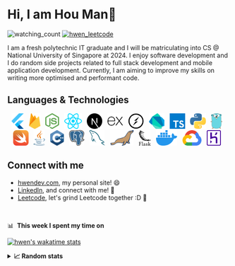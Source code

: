 # Hi, I am Hou Man👋

<p align="left"> 
    <img src="https://komarev.com/ghpvc/?username=hwennnn&label=Profile%20views&color=0e75b6&style=flat" alt="watching_count" />
    <a href="https://www.leetcode.com/hwennn" target="blank"><img src="https://cp-logo.vercel.app/leetcode/hwennn" alt="hwen_leetcode"></a>
</p>

<p> 
I am a fresh polytechnic IT graduate and I will be matriculating into CS @ National University of Singapore at 2024. I enjoy software development and I do random side projects related to full stack development and mobile application development. Currently, I am aiming to improve my skills on writing more optimised and performant code.

</p>

## Languages & Technologies

<p align="center">
<a href="https://flutter.dev" title="Flutter"><img src="assets/flutter.svg" height="35" width="auto" /></a>  
&nbsp;
<a href="https://firebase.google.com/" title="Firebase"><img src="assets/firebase.svg" height="35" width="auto" /></a>
&nbsp;
<a href="https://nodejs.org/en/" title="Node.js"><img src="assets/nodejs-icon.svg" height="35" width="auto" /></a>
&nbsp;
<a href="https://reactjs.org" title="React"><img src="assets/react.svg" height="35" width="auto" /></a>
&nbsp;
<a href="https://nextjs.org/" title="Next.js"><img src="assets/nextjs-icon.svg" height="35" width="auto" /></a>
&nbsp;
<a href="https://expressjs.com/" title="Express.js"><img src="assets/expressjs-icon.svg" height="35" width="auto" /></a>
&nbsp;
<a href="https://socket.io/" title="Socket.io"><img src="assets/socket.io.svg" height="35" width="auto" /></a>
&nbsp;
<a href="https://dart.dev/" title="Dart"><img src="assets/dart.svg" height="35" width="auto" /></a>
&nbsp;
<a href="https://www.typescriptlang.org/" title="Typescript"><img src="assets/typescript-icon.svg" height="35" width="auto" /></a>
&nbsp;
<a href="https://www.python.org/" title="Python"><img src="assets/python.svg" height="35" width="auto" /></a>
&nbsp;
<a href="https://go.dev/" title="Go"><img src="assets/gopher.svg" height="35" width="auto" /></a>
&nbsp;
<a href="https://developer.apple.com/swift/" title="Swift"><img src="assets/swift.svg" height="35" width="auto" /></a>
&nbsp;
<a href="https://www.java.com/en/" title="Java"><img src="assets/java.svg" height="35" width="auto" /></a>
&nbsp;
<a href="https://www.cplusplus.com/doc/tutorial/" title="C++"><img src="assets/c-plusplus.svg" height="35" width="auto" /></a>
&nbsp;
<a href="https://www.postgresql.org/" title="PostgreSQL"><img src="assets/postgresql.svg" height="35" width="auto" /></a>
&nbsp;
<a href="https://www.mysql.com/" title="MySQL"><img src="assets/mysql-icon.svg" height="35" width="auto" /></a>
&nbsp;
<a href="https://mariadb.org/" title="MariaDB"><img src="assets/mariadb-icon.svg" height="35" width="auto" /></a>
&nbsp;
<a href="https://flask.palletsprojects.com/en/2.1.x/" title="Flask"><img src="assets/flask.svg" height="35" width="auto" /></a>
&nbsp;
<a href="https://www.docker.com" title="Docker"><img src="assets/docker-icon.svg" height="35" width="auto" /></a>
&nbsp;
<a href="https://cloud.google.com/" title="GCP"><img src="assets/google-cloud.svg" height="35" width="auto" /></a>
&nbsp;
<a href="https://www.heroku.com/" title="Heroku"><img src="assets/heroku-icon.svg" height="35" width="auto" /></a>
&nbsp;

</p>

## Connect with me

- [hwendev.com](https://www.hwendev.com/), my personal site! 😄
- [LinkedIn](https://linkedin.com/in/hwendev), and connect with me! 💼
- [Leetcode](https://leetcode.com/hwennn/), let's grind Leetcode together :D 🚀

<br/>

📊 &nbsp;**This week I spent my time on**

[![hwen's wakatime stats](https://github-readme-stats.vercel.app/api/wakatime?username=hwen&theme=material-palenight&langs_count=5&hide_title=true)](https://github.com/anuraghazra/github-readme-stats)

<details>
  <summary><b>📈&nbsp;Random stats</b></summary>
  <br/>

![hwen's GitHub stats](https://github-readme-stats.vercel.app/api?username=hwennnn&show_icons=true&count_private=true&theme=material-palenight&hide_title=true)
<a href='https://profile.codersrank.io/user/hwennnn/'>
<img
  src="https://cr-ss-service.azurewebsites.net/api/ScreenShot?widget=summary&username=hwennnn&badges=3&show-avatar=true&style=--header-bg-color:%23000;--border-radius:10px"
/>
<img src='https://cr-skills-chart-widget.azurewebsites.net/api/api?username=hwennnn&padding=30'>
</a>
![](https://github-profile-trophy.vercel.app/?username=hwennnn&theme=dracula&margin-w=10)

</details>
